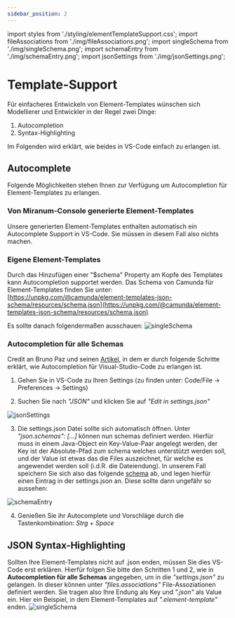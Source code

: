 ```yaml
---
sidebar_position: 2
---
```

import styles from './styling/elementTemplateSupport.css';
import fileAssociations from './img/fileAssociations.png';
import singleSchema from './img/singleSchema.png';
import schemaEntry from './img/schemaEntry.png';
import jsonSettings from './img/jsonSettings.png';

# Template-Support
Für einfacheres Entwickeln von Element-Templates wünschen sich Modellierer und Entwickler in der Regel zwei Dinge:

1. Autocompletion
2. Syntax-Highlighting

Im Folgenden wird erklärt, wie beides in VS-Code einfach zu erlangen ist.

## Autocomplete
Folgende Möglichkeiten stehen Ihnen zur Verfügung um Autocompletion für Element-Templates zu erlangen.

### Von Miranum-Console generierte Element-Templates
Unsere generierten Element-Templates enthalten automatisch ein Autocomplete Support in VS-Code.
Sie müssen in diesem Fall also nichts machen.

### Eigene Element-Templates
Durch das Hinzufügen einer "$schema" Property am Kopfe des Templates kann Autocompletion supportet werden.
Das Schema von Camunda für Element-Templates finden Sie unter: 
[https://unpkg.com/@camunda/element-templates-json-schema/resources/schema.json](https://unpkg.com/@camunda/element-templates-json-schema/resources/schema.json)

Es sollte danach folgendermaßen ausschauen:
<img src={singleSchema} alt="singleSchema"/>

### Autocompletion für alle Schemas
Credit an Bruno Paz und seinen [Artikel](https://dev.to/brpaz/how-to-create-your-own-auto-completion-for-json-and-yaml-files-on-vs-code-with-the-help-of-json-schema-k1i), 
in dem er durch folgende Schritte erklärt, wie Autocompletion für Visual-Studio-Code zu erlangen ist.

1. Gehen Sie in VS-Code zu Ihren Settings (zu finden unter: Code/File -> Preferences -> Settings)

2. Suchen Sie nach *"JSON"* und klicken Sie auf *"Edit in settings.json"*
<img src={jsonSettings} alt="jsonSettings" className="jsonSettings"/>

3. Die settings.json Datei sollte sich automatisch öffnen. 
Unter *"json.schemas": [...]* können nun schemas definiert werden.
Hierfür muss in einem Java-Object ein Key-Value-Paar angelegt werden, der Key ist der Absolute-Pfad zum schema welches unterstützt werden soll, 
und der Value ist etwas das die Files auszeichnet, für welche es angewendet werden soll (i.d.R. die Dateiendung).
In unserem Fall speichern Sie sich also das folgende [schema](https://github.com/camunda/element-templates-json-schema/blob/master/packages/element-templates-json-schema/resources/schema.json)
ab, und legen hierfür einen Eintrag in der settings.json an.
Diese sollte dann ungefähr so aussehen:
<img src={schemaEntry} alt="schemaEntry" className="schemaEntry"/>

4. Genießen Sie ihr Autocomplete und Vorschläge durch die Tastenkombination: *Strg + Space*

## JSON Syntax-Highlighting
Sollten Ihre Element-Templates nicht auf .json enden, müssen Sie dies VS-Code erst erklären.
Hierfür folgen Sie bitte den Schritten 1 und 2, wie in **Autocompletion für alle Schemas** angegeben, um in die *"settings.json"* zu gelangen.
In dieser können unter *"files.associations"* File-Assoziationen definiert werden.
Sie tragen also Ihre Endung als Key und *".json"* als Value ein.
Hier ein Beispiel, in dem Element-Templates auf *".element-template"* enden.
<img src={fileAssociations} alt="singleSchema" className="fileAssociations"/>
